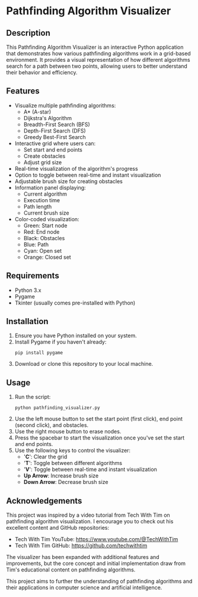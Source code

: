 # Pathfinding Algorithm Visualizer

## Description
This Pathfinding Algorithm Visualizer is an interactive Python application that demonstrates how various pathfinding algorithms work in a grid-based environment. It provides a visual representation of how different algorithms search for a path between two points, allowing users to better understand their behavior and efficiency.

## Features
- Visualize multiple pathfinding algorithms:
  - A* (A-star)
  - Dijkstra's Algorithm
  - Breadth-First Search (BFS)
  - Depth-First Search (DFS)
  - Greedy Best-First Search
- Interactive grid where users can:
  - Set start and end points
  - Create obstacles
  - Adjust grid size
- Real-time visualization of the algorithm's progress
- Option to toggle between real-time and instant visualization
- Adjustable brush size for creating obstacles
- Information panel displaying:
  - Current algorithm
  - Execution time
  - Path length
  - Current brush size
- Color-coded visualization:
  - Green: Start node
  - Red: End node
  - Black: Obstacles
  - Blue: Path
  - Cyan: Open set
  - Orange: Closed set

## Requirements
- Python 3.x
- Pygame
- Tkinter (usually comes pre-installed with Python)

## Installation
1. Ensure you have Python installed on your system.
2. Install Pygame if you haven't already:
   ```
   pip install pygame
   ```
3. Download or clone this repository to your local machine.

## Usage
1. Run the script:
   ```
   python pathfinding_visualizer.py
   ```
2. Use the left mouse button to set the start point (first click), end point (second click), and obstacles.
3. Use the right mouse button to erase nodes.
4. Press the spacebar to start the visualization once you've set the start and end points.
5. Use the following keys to control the visualizer:
   - '**C**': Clear the grid
   - '**T**': Toggle between different algorithms
   - '**V**': Toggle between real-time and instant visualization
   - **Up Arrow**: Increase brush size
   - **Down Arrow**: Decrease brush size
## Acknowledgements
This project was inspired by a video tutorial from Tech With Tim on pathfinding algorithm visualization. I encourage you to check out his excellent content and GitHub repositories:

- Tech With Tim YouTube: https://www.youtube.com/@TechWithTim
- Tech With Tim GitHub: https://github.com/techwithtim

The visualizer has been expanded with additional features and improvements, but the core concept and initial implementation draw from Tim's educational content on pathfinding algorithms.

This project aims to further the understanding of pathfinding algorithms and their applications in computer science and artificial intelligence.